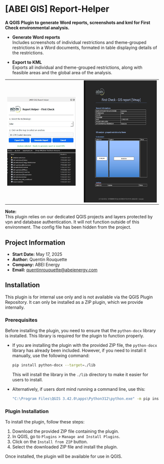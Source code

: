 # [ABEI GIS] Report-Helper

**A QGIS Plugin to generate Word reports, screenshots and kml for First Check environmental analysis.**

- **Generate Word reports**  
  Includes screenshots of individual restrictions and theme-grouped restrictions in a Word documents, formated in table displaying details of the restrictions.

- **Export to KML**  
  Exports all individual and theme-grouped restrictions, along with feasible areas and the global area of the analysis.

<p align="center">
  <table>
    <tr>
      <td>
        <img src="plugin-view.jpg" alt="Plugin view" width="300px"><br>
        <img src="plugin-view_kml.jpg" alt="KML view" width="300px">
      </td>
      <td style="vertical-align: top; padding-left: 20px;">
        <img src="plugin-view_word.jpg" alt="Word report" height="400px">
      </td>
    </tr>
  </table>
</p>


**Note:**  
This plugin relies on our dedicated QGIS projects and layers protected by vpn and database authentication. It will not function outside of this environment.
The config file has been hidden from the project.


## Project Information

- **Start Date:** May 17, 2025  
- **Author:** Quentin Rouquette  
- **Company:** ABEI Energy  
- **Email:** [quentinrouquette@abeienergy.com](mailto:quentinrouquette@abeienergy.com)


## Installation

This plugin is for internal use only and is not available via the QGIS Plugin Repository. It can only be installed as a ZIP plugin, which we provide internally.


### Prerequisites

Before installing the plugin, you need to ensure that the `python-docx` library is installed. This library is required for the plugin to function properly.

- If you are installing the plugin with the provided ZIP file, the `python-docx` library has already been included. However, if you need to install it manually, use the following command:

    ```bash
    pip install python-docx --target=./lib
    ```

    This will install the library in the `./lib` directory to make it easier for users to install.

- Alternatively, if users dont mind running a command line, use this:

    ```bash
    "C:\Program Files\QGIS 3.42.0\apps\Python312\python.exe" -m pip install python-docx
    ```

### Plugin Installation

To install the plugin, follow these steps:

1. Download the provided ZIP file containing the plugin.
2. In QGIS, go to `Plugins` > `Manage and Install Plugins`.
3. Click on the `Install from ZIP` button.
4. Select the downloaded ZIP file and install the plugin.

Once installed, the plugin will be available for use in QGIS.
